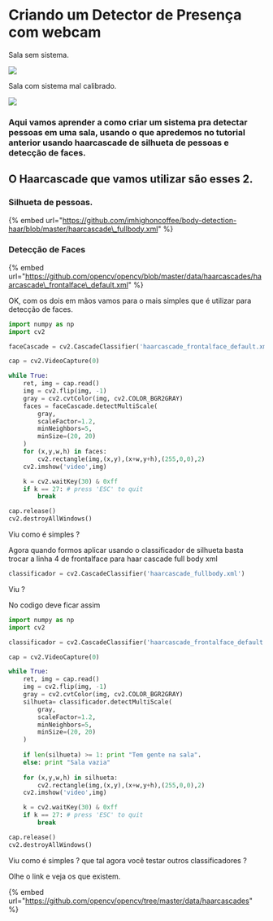 # Criando um Detector de Presença com webcam

Sala sem sistema.

![](http://i.stack.imgur.com/fchk5.jpg)

Sala com sistema mal calibrado.

![](https://i.stack.imgur.com/PALba.jpg)

### Aqui vamos aprender a como criar um sistema pra detectar pessoas em uma sala, usando o que apredemos no tutorial anterior usando haarcascade de silhueta de pessoas e detecção de faces.

## O Haarcascade que vamos utilizar são esses 2.

### Silhueta de pessoas.

{% embed url="https://github.com/imhighoncoffee/body-detection-haar/blob/master/haarcascade\_fullbody.xml" %}

### Detecção de Faces

{% embed url="https://github.com/opencv/opencv/blob/master/data/haarcascades/haarcascade\_frontalface\_default.xml" %}

OK, com os dois em mãos vamos para o mais simples que é utilizar para detecção de faces.

```python
import numpy as np
import cv2

faceCascade = cv2.CascadeClassifier('haarcascade_frontalface_default.xml')

cap = cv2.VideoCapture(0)

while True:
    ret, img = cap.read()
    img = cv2.flip(img, -1)
    gray = cv2.cvtColor(img, cv2.COLOR_BGR2GRAY)
    faces = faceCascade.detectMultiScale(
        gray,        
        scaleFactor=1.2,
        minNeighbors=5,     
        minSize=(20, 20)
    )
    for (x,y,w,h) in faces:
        cv2.rectangle(img,(x,y),(x+w,y+h),(255,0,0),2) 
    cv2.imshow('video',img)

    k = cv2.waitKey(30) & 0xff
    if k == 27: # press 'ESC' to quit
        break

cap.release()
cv2.destroyAllWindows()
```

Viu como é simples ? 

Agora quando formos aplicar usando o classificador de silhueta basta trocar a linha 4 de frontalface para haar cascade full body xml

```python
classificador = cv2.CascadeClassifier('haarcascade_fullbody.xml')
```

Viu ? 

No codigo deve ficar assim



```python
import numpy as np
import cv2

classificador = cv2.CascadeClassifier('haarcascade_frontalface_default.xml')

cap = cv2.VideoCapture(0)

while True:
    ret, img = cap.read()
    img = cv2.flip(img, -1)
    gray = cv2.cvtColor(img, cv2.COLOR_BGR2GRAY)
    silhueta= classificador.detectMultiScale(
        gray,        
        scaleFactor=1.2,
        minNeighbors=5,     
        minSize=(20, 20)
    )
    
    if len(silhueta) >= 1: print "Tem gente na sala".
    else: print "Sala vazia"
    
    for (x,y,w,h) in silhueta:
        cv2.rectangle(img,(x,y),(x+w,y+h),(255,0,0),2) 
    cv2.imshow('video',img)

    k = cv2.waitKey(30) & 0xff
    if k == 27: # press 'ESC' to quit
        break

cap.release()
cv2.destroyAllWindows()
```

Viu como é simples ? que tal agora você testar outros classificadores ? 

Olhe o link e veja os que existem.

{% embed url="https://github.com/opencv/opencv/tree/master/data/haarcascades" %}



